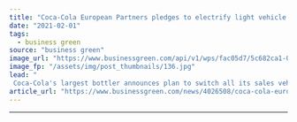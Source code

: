 ```yaml
---
title: "Coca-Cola European Partners pledges to electrify light vehicle fleet by 2030"
date: "2021-02-01"
tags: 
  - business green
source: "business green"
image_url: "https://www.businessgreen.com/api/v1/wps/fac05d7/5c682ca1-0c0a-407a-a2d4-4fffa65caba9/4/Elbil-parkerte-biler-185x114.jpg"
image_fp: "/assets/img/post_thumbnails/136.jpg"
lead: "
 Coca-Cola's largest bottler announces plan to switch all its sales vehicles to electric by end of decade as it signs up to EV100 programme ..."
article_url: "https://www.businessgreen.com/news/4026508/coca-cola-european-partners-pledges-electrify-light-vehicle-fleet-2030"
---
```


---
